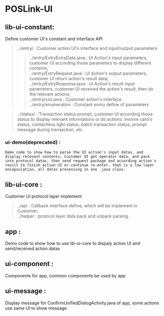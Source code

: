 # POSLink-UI
## lib-ui-constant:  
   Define customer UI's constant and interface API  
   > ../entry/                     : Customer action UI's interface and input/output parameters  
   >> ../entry/ExtryExtraData.java  : UI Action's input parameters, customer UI according those parameters to display different contents;  
   >> ../entry/ExtryRequest.java    : UI Action's output parameters, customer UI return action's result data;  
   >> ../entry/ExtryResponse.java   : UI Action's result input parameters, customer UI received the action's result, then do the relevant actions;  
   >> ../entry/xxx.java             : Customer action's interface.  
   >> ../entry/enumeration          : Constant enmu define of parameters  
   
   > ../status/                    : Transaction status prompt, customer UI according those status to display relevant informations or do actions. involve card's status, contactless light status, batch transaction status, prompt message during transaction, etc.     
   
### ui-demo(deprecated) :
    Demo code to show how to parse the UI action's input datas, and display relevant contents, Customer UI get operator data, and pack into protocol datas, then send request package and according action's result to finish action UI or continue re-enter. that is a low layer encapsulation, all datas processing in one .java class.     
   
## lib-ui-core :  
   Customer UI protocol layer implement  
   > ../api    :  Callback interface define, which will be implement in Customer;  
   > ../helper :  protocol layer data pack and unpack parsing.     

## app   :  
   Demo code to show how to use lib-ui-core to dispaly action UI and send/received action datas 
   
## ui-component   :  
   Components for app, common components be used by app
   
## ui-message   :  
   Display message for ConfirmUnifiedDialogActivity.java of app, some actions use same UI to show message
   
   
